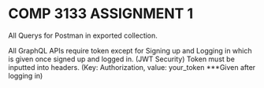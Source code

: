# COMP 3133 ASSIGNMENT 1
All Querys for Postman in exported collection. 

All GraphQL APIs require token except for Signing up and Logging in which is given once signed up and logged in. (JWT Security)
Token must be inputted into headers. (Key: Authorization, value: your_token ***Given after logging in)
